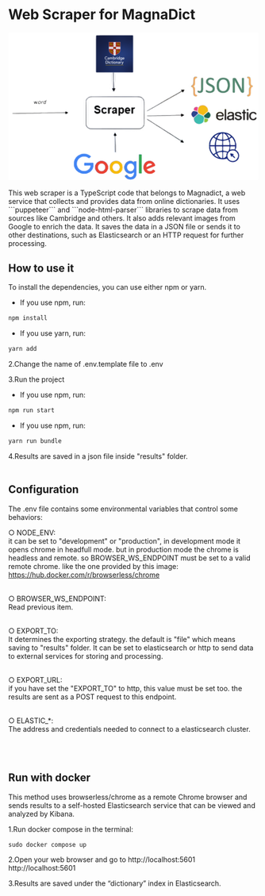 # Web Scraper for MagnaDict

<p align="center">
<img src="https://github.com/m-abdi/MagnaDict-scraper/blob/master/overview.png?raw=true" alt="overview of the project" >
</p>
This web scraper is a TypeScript code that belongs to Magnadict, a web service that collects and provides data from online dictionaries. It uses ```puppeteer``` and ```node-html-parser``` libraries to scrape data from sources like Cambridge and others.  It also adds relevant images from Google to enrich the data. It saves the data in a JSON file or sends it to other destinations, such as Elasticsearch or an HTTP request for further processing.


## How to use it
To install the dependencies, you can use either npm or yarn.
-  If you use npm, run:
```sh
npm install
```

-  If you use yarn, run:
```sh
yarn add
```

2.Change the name of .env.template file to .env


3.Run the project

- If you use npm, run:
```sh
npm run start
```

- If you use npm, run:
```sh
yarn run bundle
```

4.Results are saved in a json file inside "results" folder.
<br /><br />
## Configuration
The .env file contains some environmental variables that control some behaviors:

○  NODE_ENV:<br />
it can be set to "development" or "production", in development mode it opens chrome in headfull mode. but in production mode the chrome is headless and remote. so BROWSER_WS_ENDPOINT must be set to a valid remote chrome. like the one provided by this image: https://hub.docker.com/r/browserless/chrome

<br />○  BROWSER_WS_ENDPOINT:<br />
Read previous item.

<br />○  EXPORT_TO:<br />
It determines the exporting strategy. the default is "file" which means saving to "results" folder. It can be set to elasticsearch or http to send data to external services for storing and processing.

<br />○  EXPORT_URL:<br />
if you have set the "EXPORT_TO" to http, this value must be set too. the results are sent as a POST request to this endpoint.

<br />○  ELASTIC_*:<br />
The address and credentials needed to connect to a elasticsearch cluster.


<br /><br />
## Run with docker
This method uses browserless/chrome as a remote Chrome browser and sends results to a self-hosted Elasticsearch service that can be viewed and analyzed by Kibana.

1.Run docker compose in the terminal:
```
sudo docker compose up
```
2.Open your web browser and go to http://localhost:5601
http://localhost:5601

3.Results are saved under the “dictionary” index in Elasticsearch.